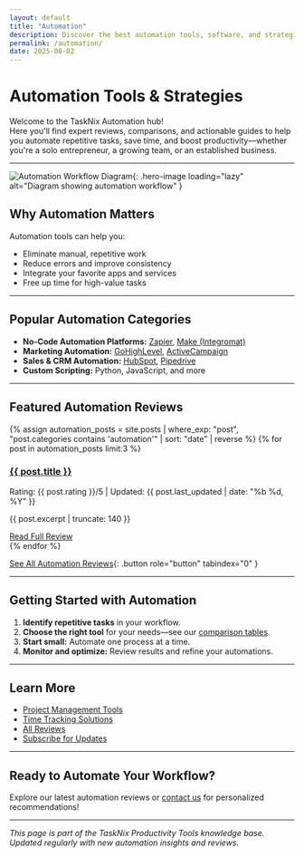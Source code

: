 ```yaml
---
layout: default
title: "Automation"
description: Discover the best automation tools, software, and strategies to streamline your workflow. Explore expert reviews, comparisons, and actionable tips for automating your business or personal productivity.
permalink: /automation/
date: 2025-08-02
---
```


# Automation Tools & Strategies

Welcome to the TaskNix Automation hub!  
Here you'll find expert reviews, comparisons, and actionable guides to help you automate repetitive tasks, save time, and boost productivity—whether you're a solo entrepreneur, a growing team, or an established business.

---

![Automation Workflow Diagram](/images/automation-workflow-diagram.png){: .hero-image loading="lazy" alt="Diagram showing automation workflow" }

## Why Automation Matters

Automation tools can help you:

- Eliminate manual, repetitive work
- Reduce errors and improve consistency
- Integrate your favorite apps and services
- Free up time for high-value tasks

---

## Popular Automation Categories

- **No-Code Automation Platforms:** [Zapier](/reviews/zapier-review), [Make (Integromat)](/reviews/make-integromat-review)
- **Marketing Automation:** [GoHighLevel](/reviews/gohighlevel-review-2025-a-comprehensive-analysis-of-features-pros-and-cons), [ActiveCampaign](/reviews/activecampaign-review)
- **Sales & CRM Automation:** [HubSpot](/reviews/hubspot-review), [Pipedrive](/reviews/pipedrive-review)
- **Custom Scripting:** Python, JavaScript, and more

---

## Featured Automation Reviews

{% assign automation_posts = site.posts | where_exp: "post", "post.categories contains 'automation'" | sort: "date" | reverse %}
{% for post in automation_posts limit:3 %}
<div class="review-preview">
  <h3><a href="{{ post.url | relative_url }}">{{ post.title }}</a></h3>
  <p class="meta">Rating: {{ post.rating }}/5 | Updated: {{ post.last_updated | date: "%b %d, %Y" }}</p>
  <p>{{ post.excerpt | truncate: 140 }}</p>
  <a href="{{ post.url | relative_url }}" class="button secondary" role="button" tabindex="0" style="margin-top:10px;">Read Full Review</a>
</div>
{% endfor %}

[See All Automation Reviews](/reviews?category=automation){: .button role="button" tabindex="0" }

---

## Getting Started with Automation

1. **Identify repetitive tasks** in your workflow.
2. **Choose the right tool** for your needs—see our [comparison tables](/comparisons).
3. **Start small:** Automate one process at a time.
4. **Monitor and optimize:** Review results and refine your automations.

---

## Learn More

- [Project Management Tools](/project-management)
- [Time Tracking Solutions](/time-tracking)
- [All Reviews](/reviews)
- [Subscribe for Updates](/newsletter)

---

## Ready to Automate Your Workflow?

Explore our latest automation reviews or [contact us](/contact) for personalized recommendations!

---

*This page is part of the TaskNix Productivity Tools knowledge base. Updated regularly with new automation insights and reviews.*